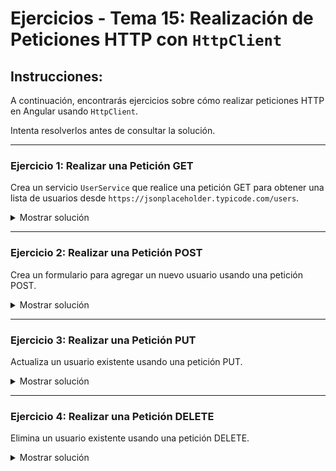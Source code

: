 # **Ejercicios - Tema 15: Realización de Peticiones HTTP con `HttpClient`**

## **Instrucciones:**
A continuación, encontrarás ejercicios sobre cómo realizar peticiones HTTP en Angular usando `HttpClient`.

Intenta resolverlos antes de consultar la solución.

---

### **Ejercicio 1: Realizar una Petición GET**
Crea un servicio `UserService` que realice una petición GET para obtener una lista de usuarios desde `https://jsonplaceholder.typicode.com/users`.

<details><summary>Mostrar solución</summary>

#### **Archivo: `user.service.ts`**
```ts
import { Injectable } from '@angular/core';
import { HttpClient } from '@angular/common/http';
import { Observable } from 'rxjs';

@Injectable({ providedIn: 'root' })
export class UserService {
  apiUrl = 'https://jsonplaceholder.typicode.com/users';
  users: any[] = [];

  constructor(private http: HttpClient) {}

  getUsers(): Observable<any[]> {
    return this.http.get<any[]>(this.apiUrl);
  }
}
```

#### **Archivo: `user.component.ts`**
```ts
import { Component, OnInit } from '@angular/core';
import { UserService } from './user.service';

@Component({
  selector: 'app-user',
  standalone: true,
  templateUrl: './user.component.html'
})
export class UserComponent implements OnInit {
  constructor(public UserService: UserService) {}

  ngOnInit(): void {
    this.getUsers();
  }

  getUsers() {
    this.UserService.getUsers().subscribe({
      next: (data) => {
        console.log(data);
        this.UserService.users = data;
      },
      error: (e) => {
        console.error(e);
      }
    });
  }
}
```

#### **Archivo: `user.component.html`**
```html
<h2>Usuarios</h2>
<ul>
  @for (user of UserService.users; track user.id) {
    <li>{{ user.name }}</li>
  }
</ul>
```
</details>

---

### **Ejercicio 2: Realizar una Petición POST**
Crea un formulario para agregar un nuevo usuario usando una petición POST.

<details><summary>Mostrar solución</summary>

#### **Archivo: `user.service.ts`**
```ts
addUser(user: { name: string; email: string }): Observable<any> {
  return this.http.user(this.apiUrl, user);
}
```

#### **Archivo: `user.component.ts`**
```ts
newUser = { name: '', email: '' };

addNewUser() {
  this.UserService.addUser(this.newUser).subscribe({
    next: (response) => {
      console.log('Nuevo usuario añadido:', response);
      this.UserService.users.push(response);
    },
    error: (e) => {
      console.error(e);
    }
  });
}
```

#### **Archivo: `user.component.html`**
```html
<h2>Añadir Nuevo Usuario</h2>
<input [(ngModel)]="newUser.name" placeholder="Nombre">
<input [(ngModel)]="newUser.email" placeholder="email">
<button (click)="addNewUser()">Agregar</button>
```
</details>

---

### **Ejercicio 3: Realizar una Petición PUT**
Actualiza un usuario existente usando una petición PUT.

<details><summary>Mostrar solución</summary>

#### **Archivo: `user.service.ts`**
```ts
updateUser(id: number, user: { name: string; email: string }): Observable<any> {
  return this.http.put(`${this.apiUrl}/${id}`, user);
}
```

#### **Archivo: `user.component.ts`**
```ts
updateExistingUser() {
  const updatedUser = { name: 'Nombre Actualizado', email: 'Email Actualizado' };
  this.UserService.updateUser(1, updatedUser).subscribe({
    next: (response) => {
      console.log('Usuario actualizado:', response);
    },
    error: (e) => {
      console.error(e);
    }
  });
}
```

#### **Archivo: `user.component.html`**
```html
<button (click)="updateExistingUser()">Actualizar Usuario</button>
```
</details>

---

### **Ejercicio 4: Realizar una Petición DELETE**
Elimina un usuario existente usando una petición DELETE.

<details><summary>Mostrar solución</summary>

#### **Archivo: `user.service.ts`**
```ts
deleteUser(id: number): Observable<any> {
  return this.http.delete(`${this.apiUrl}/${id}`);
}
```

#### **Archivo: `user.component.ts`**
```ts
deleteUser(id: number) {
  this.UserService.deleteUser(id).subscribe({
    next: () => {
      console.log(`Usuario con ID ${id} eliminado.`);
      this.UserService.users = this.UserService.users.filter(user => user.id !== id);
    },
    error: (e) => {
      console.error(e);
    }
  });
}
```

#### **Archivo: `user.component.html`**
```html
<ul>
  @for (user of UserService.users; track user.id) {
    <li>
      {{ user.name }}
      <button (click)="deleteUser(user.id)">Eliminar</button>
    </li>
  }
</ul>
```
</details>
